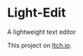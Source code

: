 # Light-Edit
A lightweight text editor


This project on [Itch.io](https://cc618.itch.io/light-edit).
